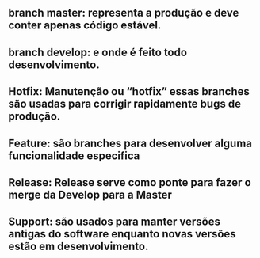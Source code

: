 ## branch master:  representa a produção  e deve conter apenas código estável.

## branch develop: e onde é feito todo desenvolvimento.

## Hotfix: Manutenção ou “hotfix” essas branches são usadas para corrigir rapidamente bugs de produção. 

## Feature: são branches para desenvolver alguma funcionalidade especifica

## Release:  Release serve como ponte para fazer o merge da Develop para a Master

## Support: são usados para manter versões antigas do software enquanto novas versões estão em desenvolvimento.